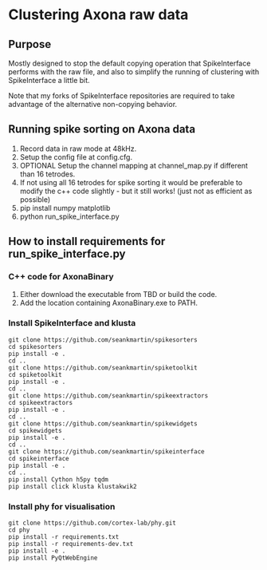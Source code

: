 # Clustering Axona raw data

## Purpose
Mostly designed to stop the default copying operation that SpikeInterface performs with the raw file, and also to simplify the running of clustering with SpikeInterface a little bit.

Note that my forks of SpikeInterface repositories are required to take advantage of the alternative non-copying behavior.

## Running spike sorting on Axona data
1. Record data in raw mode at 48kHz.
2. Setup the config file at config.cfg.
3. OPTIONAL Setup the channel mapping at channel_map.py if different than 16 tetrodes.
4. If not using all 16 tetrodes for spike sorting it would be preferable to modify the c++ code slightly - but it still works! (just not as efficient as possible)
5. pip install numpy matplotlib
6. python run_spike_interface.py

## How to install requirements for run_spike_interface.py

### C++ code for AxonaBinary
 1. Either download the executable from TBD or build the code.
 2. Add the location containing AxonaBinary.exe to PATH.

### Install SpikeInterface and klusta
```
git clone https://github.com/seankmartin/spikesorters
cd spikesorters
pip install -e .
cd ..
git clone https://github.com/seankmartin/spiketoolkit
cd spiketoolkit
pip install -e .
cd ..
git clone https://github.com/seankmartin/spikeextractors
cd spikeextractors
pip install -e .
cd ..
git clone https://github.com/seankmartin/spikewidgets
cd spikewidgets
pip install -e .
cd ..
git clone https://github.com/seankmartin/spikeinterface
cd spikeinterface
pip install -e .
cd ..
pip install Cython h5py tqdm
pip install click klusta klustakwik2
```

### Install phy for visualisation
```
git clone https://github.com/cortex-lab/phy.git
cd phy
pip install -r requirements.txt
pip install -r requirements-dev.txt
pip install -e .
pip install PyQtWebEngine
```
